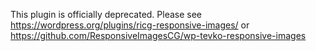 This plugin is officially deprecated. Please see https://wordpress.org/plugins/ricg-responsive-images/ or https://github.com/ResponsiveImagesCG/wp-tevko-responsive-images
